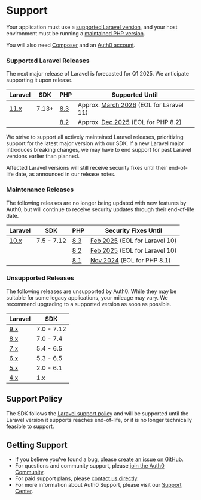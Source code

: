# Support

Your application must use a [supported Laravel version](#supported-laravel-releases), and your host environment must be running a [maintained PHP version](https://www.php.net/supported-versions.php).

You will also need [Composer](https://getcomposer.org/) and an [Auth0 account](https://auth0.com/signup).

### Supported Laravel Releases

The next major release of Laravel is forecasted for Q1 2025. We anticipate supporting it upon release.

| Laravel                                        | SDK   | PHP                                            | Supported Until                                                                                  |
| ---------------------------------------------- | ----- | ---------------------------------------------- | ------------------------------------------------------------------------------------------------ |
| [11.x](https://laravel.com/docs/11.x/releases) | 7.13+ | [8.3](https://www.php.net/releases/8.3/en.php) | Approx. [March 2026](https://laravel.com/docs/11.x/releases#support-policy) (EOL for Laravel 11) |
|                                                |       | [8.2](https://www.php.net/releases/8.2/en.php) | Approx. [Dec 2025](https://www.php.net/supported-versions.php) (EOL for PHP 8.2)                 |

We strive to support all actively maintained Laravel releases, prioritizing support for the latest major version with our SDK. If a new Laravel major introduces breaking changes, we may have to end support for past Laravel versions earlier than planned.

Affected Laravel versions will still receive security fixes until their end-of-life date, as announced in our release notes.

### Maintenance Releases

The following releases are no longer being updated with new features by Auth0, but will continue to receive security updates through their end-of-life date.

| Laravel                                        | SDK        | PHP                                            | Security Fixes Until                                                                   |
| ---------------------------------------------- | ---------- | ---------------------------------------------- | -------------------------------------------------------------------------------------- |
| [10.x](https://laravel.com/docs/10.x/releases) | 7.5 - 7.12 | [8.3](https://www.php.net/releases/8.3/en.php) | [Feb 2025](https://laravel.com/docs/10.x/releases#support-policy) (EOL for Laravel 10) |
|                                                |            | [8.2](https://www.php.net/releases/8.2/en.php) | [Feb 2025](https://laravel.com/docs/10.x/releases#support-policy) (EOL for Laravel 10) |
|                                                |            | [8.1](https://www.php.net/releases/8.2/en.php) | [Nov 2024](https://www.php.net/supported-versions.php) (EOL for PHP 8.1)               |

### Unsupported Releases

The following releases are unsupported by Auth0. While they may be suitable for some legacy applications, your mileage may vary. We recommend upgrading to a supported version as soon as possible.

| Laravel                                      | SDK        |
| -------------------------------------------- | ---------- |
| [9.x](https://laravel.com/docs/9.x/releases) | 7.0 - 7.12 |
| [8.x](https://laravel.com/docs/8.x/releases) | 7.0 - 7.4  |
| [7.x](https://laravel.com/docs/7.x/releases) | 5.4 - 6.5  |
| [6.x](https://laravel.com/docs/6.x/releases) | 5.3 - 6.5  |
| [5.x](https://laravel.com/docs/5.x/releases) | 2.0 - 6.1  |
| [4.x](https://laravel.com/docs/4.x/releases) | 1.x        |

## Support Policy

The SDK follows the [Laravel support policy](https://laravel.com/docs/master/releases#support-policy) and will be supported until the Laravel version it supports reaches end-of-life, or it is no longer technically feasible to support.

## Getting Support

-   If you believe you've found a bug, please [create an issue on GitHub](https://github.com/auth0/laravel-auth0).
-   For questions and community support, please [join the Auth0 Community](https://community.auth0.com/).
-   For paid support plans, please [contact us directly](https://auth0.com/contact-us).
-   For more information about Auth0 Support, please visit our [Support Center](https://support.auth0.com/).

